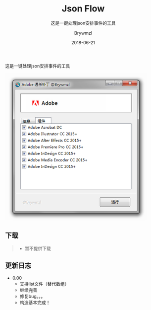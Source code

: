 ﻿---
layout:     post
title:      Json Flow
subtitle:   这是一键处理json安排事件的工具
date:       2018-06-21
author:     Brywmzl
header-img: img/json_flow/bg.jpg
catalog: true
tags:
---
这是一键处理json安排事件的工具

<!--more-->

![](https://github.com/Brywmzl/Brywmzl.github.io/raw/master/img/json_flow/0.png)  

## 下载
>- 暂不提供下载

## 更新日志
* 0.00
	* 支持list文件（替代数组）
	* 继续完善
	* 修复bug。。。
	* 构造基本完成！